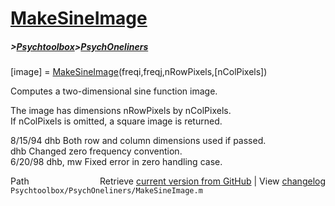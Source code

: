 # [MakeSineImage](MakeSineImage)
##### >[Psychtoolbox](Psychtoolbox)>[PsychOneliners](PsychOneliners)

 [image] = [MakeSineImage](MakeSineImage)(freqi,freqj,nRowPixels,[nColPixels])  
  
 Computes a two-dimensional sine function image.  
  
 The image has dimensions nRowPixels by nColPixels.  
 If nColPixels is omitted, a square image is returned.  
  
 8/15/94        dhb     Both row and column dimensions used if passed.  
                dhb     Changed zero frequency convention.  
 6/20/98       dhb, mw Fixed error in zero handling case.  




<div class="code_header" style="text-align:right;">
  <span style="float:left;">Path&nbsp;&nbsp;</span> <span class="counter">Retrieve <a href=
  "https://raw.github.com/Psychtoolbox-3/Psychtoolbox-3/beta/Psychtoolbox/PsychOneliners/MakeSineImage.m">current version from GitHub</a> | View <a href=
  "https://github.com/Psychtoolbox-3/Psychtoolbox-3/commits/beta/Psychtoolbox/PsychOneliners/MakeSineImage.m">changelog</a></span>
</div>
<div class="code">
  <code>Psychtoolbox/PsychOneliners/MakeSineImage.m</code>
</div>

